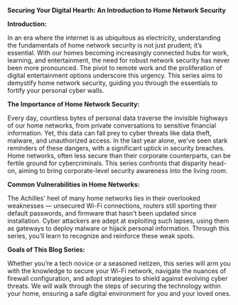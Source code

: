 **Securing Your Digital Hearth: An Introduction to Home Network Security**

**Introduction:**

In an era where the internet is as ubiquitous as electricity, understanding the fundamentals of home network security is not just prudent; it’s essential. With our homes becoming increasingly connected hubs for work, learning, and entertainment, the need for robust network security has never been more pronounced. The pivot to remote work and the proliferation of digital entertainment options underscore this urgency. This series aims to demystify home network security, guiding you through the essentials to fortify your personal cyber walls.

**The Importance of Home Network Security:**

Every day, countless bytes of personal data traverse the invisible highways of our home networks, from private conversations to sensitive financial information. Yet, this data can fall prey to cyber threats like data theft, malware, and unauthorized access. In the last year alone, we've seen stark reminders of these dangers, with a significant uptick in security breaches. Home networks, often less secure than their corporate counterparts, can be fertile ground for cybercriminals. This series confronts that disparity head-on, aiming to bring corporate-level security awareness into the living room.

**Common Vulnerabilities in Home Networks:**

The Achilles' heel of many home networks lies in their overlooked weaknesses — unsecured Wi-Fi connections, routers still sporting their default passwords, and firmware that hasn't been updated since installation. Cyber attackers are adept at exploiting such lapses, using them as gateways to deploy malware or hijack personal information. Through this series, you’ll learn to recognize and reinforce these weak spots.

**Goals of This Blog Series:**

Whether you’re a tech novice or a seasoned netizen, this series will arm you with the knowledge to secure your Wi-Fi network, navigate the nuances of firewall configuration, and adopt strategies to shield against evolving cyber threats. We will walk through the steps of securing the technology within your home, ensuring a safe digital environment for you and your loved ones.


